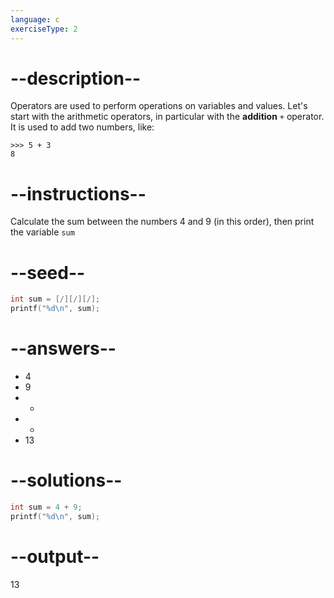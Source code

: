 ```yaml
---
language: c
exerciseType: 2
---
```


# --description--

Operators are used to perform operations on variables and values.
Let's start with the arithmetic operators, in particular with the **addition** `+` operator.
It is used to add two numbers, like:
```
>>> 5 + 3
8
```

# --instructions--

Calculate the sum between the numbers 4 and 9 (in this order), then print the variable `sum`

# --seed--

```c
int sum = [/][/][/];
printf("%d\n", sum);
```

# --answers--

- 4
- 9
-  + 
-  * 
- 13

# --solutions--

```c
int sum = 4 + 9;
printf("%d\n", sum);
```

# --output--

13
